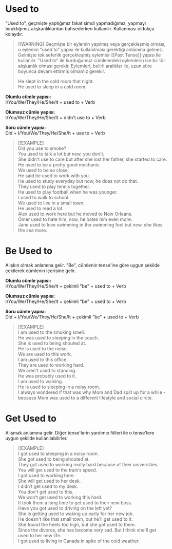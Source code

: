 # Used to  
"Used to", geçmişte yaptığımız fakat şimdi yapmadığımız, yapmayı bıraktığımız alışkanlıklardan bahsederken kullanılır. Kullanması oldukça kolaydır.  

> [!WARNING] Geçmişte bir eylemin yapılmış veya gerçekleşmiş olması, o eylemin "used to" yapısı ile kullanılması gerektiği anlamına gelmez. Gelmişte tek seferlik gerçekleşmiş eylemler [[Past Tense]] yapısı ile kullanılır. "Used to" ile kurduğumuz cümlelerdeki eylemlerin ise bir tür alışkanlık olması gerekir. Eylemleri, belirli aralıklar ile, uzun süre boyunca devam ettirmiş olmamız gerekir.  
>  
> He slept in the cold room that night.  
> He used to sleep in a cold room.  

**Olumlu cümle yapısı:**  
I/You/We/They/He/She/It + used to + Verb  

**Olumsuz cümle yapısı:**  
I/You/We/They/He/She/It + didn't use to + Verb  

**Soru cümle yapısı:**  
Did + I/You/We/They/He/She/It + use to + Verb  

> [!EXAMPLE]  
> Did you use to smoke?  
> You used to talk a lot but now, you don't.  
> She didn't use to care but after she lost her father, she started to care.  
> He used to be a pretty good mechanic.  
> We used to be so close.  
> He said he used to work with you.  
> He used to study everyday but now, he does not do that.  
> They used to play tennis together.  
> He used to play football when he was younger.  
> I used to walk to school.  
> We used to live in a small town.  
> He used to read a lot.  
> Alex used to work here but he moved to New Orleans.  
> Ömer used to hate him, now, he hates him even more.  
> Jane used to love swimming in the swimming fool but now, she likes the sea more.  

# Be Used to  
Alışkın olmak anlamına gelir. "Be", cümlenin tense'ine göre uygun şekilde çekilerek cümlenin içerisine gelir.  

**Olumlu cümle yapısı:**  
I/You/We/They/He/She/It +  çekimli "be" + used to + Verb  

**Olumsuz cümle yapısı:**  
I/You/We/They/He/She/It + çekimli "be" + used to + Verb  

**Soru cümle yapısı:**  
Did + I/You/We/They/He/She/It + çekimli "be" + used to + Verb  

> [!EXAMPLE]  
> I am used to the smoking smell.  
> He was used to sleeping in the couch.  
> She is used to being shouted at.  
> He is used to the noise.  
> We are used to this work.  
> I am used to this office.  
> They are used to working hard.  
> We aren't used to standing.  
> He was probably used to it.  
> I am used to walking.  
> He is used to sleeping in a noisy room.  
> I always wondered if that was why Mom and Dad split up for a while - because Mom was used to a different lifestyle and social circle.  

# Get Used to  
Alışmak anlamına gelir. Diğer tense'lerin yardımcı fiilleri ile o tense'lere uygun şekilde kullanılabilirler.  

> [!EXAMPLE]  
> I got used to sleeping in a noisy room.  
> She got used to being shouted at.  
> They got used to working really hard because of their universities.  
> You will get used to the train’s speed.  
> I got used to working here.  
> She will get used to her desk.  
> I didn’t get used to my desk.  
> You don’t get used to this.  
> We won’t get used to working this hard.  
> It took them a long time to get used to their new boss.  
> Have you got used to driving on the left yet?  
> She is getting used to waking up early for her new job.  
> He doesn't like that small town, but he'll get used to it.  
> She found the heels too high, but she got used to them.  
> Since the divorce, she has become very sad. But I think she'll get used to her new life.  
> I got used to living in Canada in spite of the cold weather.  